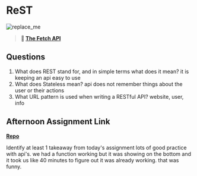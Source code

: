 # ReST

![replace_me](https://codeworks.blob.core.windows.net/public/assets/img/illustrations/placeholder.svg)

> **📖 [The Fetch API](https://codeworksacademy.com/fs-student-guide/resources/wk4/04-Fetch)**

## Questions

1. What does REST stand for, and in simple terms what does it mean?
it is keeping an api easy to use
2. What does Stateless mean?
api does not remember things about the user or their actions
3. What URL pattern is used when writing a RESTful API?
website, user, info 
## Afternoon Assignment Link

**[Repo](https://github.com/JordanLDiaz/gifted)**

Identify at least 1 takeaway from today's assignment
lots of good practice with api's. we had a function working but it was showing on the bottom and it took us like 40 minutes to figure out it was already working. that was funny.